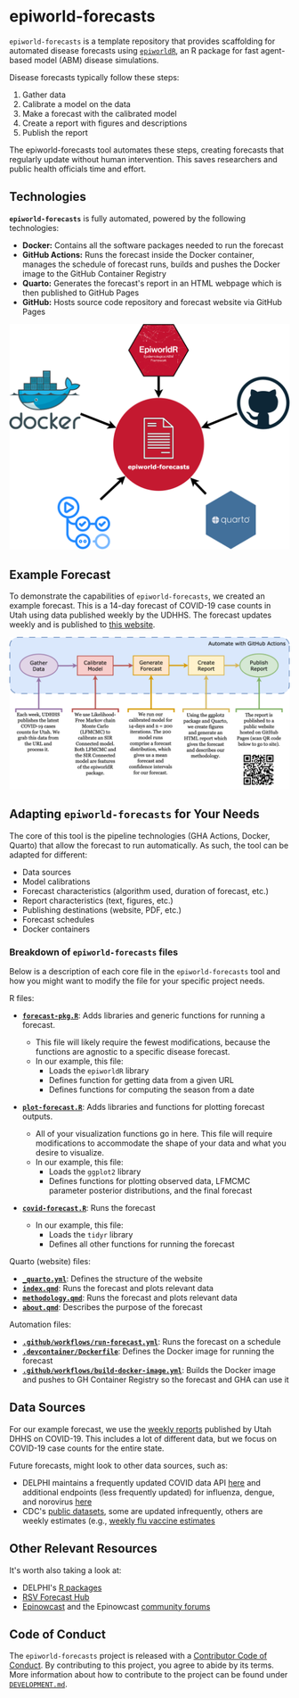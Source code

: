 # epiworld-forecasts

`epiworld-forecasts` is a template repository that provides scaffolding for automated disease forecasts using [`epiworldR`](https://github.com/UofUEpiBio/epiworldR/), an R package for fast agent-based model (ABM) disease simulations.

Disease forecasts typically follow these steps:

1. Gather data
2. Calibrate a model on the data
3. Make a forecast with the calibrated model
4. Create a report with figures and descriptions
5. Publish the report

The epiworld-forecasts tool automates these steps, creating forecasts that regularly update without human intervention. This saves researchers and public health officials time and effort.


## Technologies

**`epiworld-forecasts`** is fully automated, powered by the following technologies:

* **Docker:** Contains all the software packages needed to run the forecast
* **GitHub Actions:** Runs the forecast inside the Docker container, manages the schedule of forecast runs, builds and pushes the Docker image to the GitHub Container Registry
* **Quarto:** Generates the forecast's report in an HTML webpage which is then published to GitHub Pages
* **GitHub:** Hosts source code repository and forecast website via GitHub Pages

![](assets/tech-chart.png)


## Example Forecast

To demonstrate the capabilities of `epiworld-forecasts`, we created an example forecast.
This is a 14-day forecast of COVID-19 case counts in Utah using data published weekly by the UDHHS.
The forecast updates weekly and is published to [this website](https://epiforesite.github.io/epiworld-forecasts/).

![](assets/process-flow-chart.png)


## Adapting `epiworld-forecasts` for Your Needs

The core of this tool is the pipeline technologies (GHA Actions, Docker, Quarto) that allow the forecast to run automatically.
As such, the tool can be adapted for different:

* Data sources
* Model calibrations
* Forecast characteristics (algorithm used, duration of forecast, etc.)
* Report characteristics (text, figures, etc.)
* Publishing destinations (website, PDF, etc.)
* Forecast schedules
* Docker containers

### Breakdown of `epiworld-forecasts` files

Below is a description of each core file in the `epiworld-forecasts` tool and how you might want to modify the file for your specific project needs.

R files:
* [**`forecast-pkg.R`**](./forecast-pkg.R): Adds libraries and generic functions for running a forecast.
    * This file will likely require the fewest modifications, because the functions are agnostic to a specific disease forecast.
    * In our example, this file:
        * Loads the `epiworldR` library
        * Defines function for getting data from a given URL
        * Defines functions for computing the season from a date

* [**`plot-forecast.R`**](./plot-forecast.R): Adds libraries and functions for plotting forecast outputs.
    * All of your visualization functions go in here. This file will require modifications to accommodate the shape of your data and what you desire to visualize.
    * In our example, this file:
        * Loads the `ggplot2` library
        * Defines functions for plotting observed data, LFMCMC parameter posterior distributions, and the final forecast
* [**`covid-forecast.R`**](./covid-forecast.R): Runs the forecast
    * In our example, this file:
        * Loads the `tidyr` library
        * Defines all other functions for running the forecast


Quarto (website) files:
* [**`_quarto.yml`**](./_quarto.yml): Defines the structure of the website
* [**`index.qmd`**](./index.qmd): Runs the forecast and plots relevant data
* [**`methodology.qmd`**](./methodology.qmd): Runs the forecast and plots relevant data
* [**`about.qmd`**](./about.qmd): Describes the purpose of the forecast

Automation files:
* [**`.github/workflows/run-forecast.yml`**](./.github/workflows/run-forecast.yml): Runs the forecast on a schedule
* [**`.devcontainer/Dockerfile`**](./.devcontainer/Dockerfile): Defines the Docker image for running the forecast
* [**`.github/workflows/build-docker-image.yml`**](./.github/workflows/build-docker-image.yml): Builds the Docker image and pushes to GH Container Registry so the forecast and GHA can use it

## Data Sources
For our example forecast, we use the [weekly reports](https://coronavirus.utah.gov/case-counts/) published by Utah DHHS on COVID-19.
This includes a lot of different data, but we focus on COVID-19 case counts for the entire state.

Future forecasts, might look to other data sources, such as:
- DELPHI maintains a frequently updated COVID data API [here](https://cmu-delphi.github.io/delphi-epidata/api/covidcast.html) and additional endpoints (less frequently updated) for influenza, dengue, and norovirus [here](https://cmu-delphi.github.io/delphi-epidata/api/README.html)
- CDC's [public datasets](https://data.cdc.gov), some are updated infrequently, others are weekly estimates (e.g., [weekly flu vaccine estimates](https://data.cdc.gov/Vaccinations/Weekly-Cumulative-Estimated-Number-of-Influenza-Va/ysd3-txwj/about_data)


## Other Relevant Resources
It's worth also taking a look at:
- DELPHI's [R packages](https://delphi.cmu.edu/code/)
- [RSV Forecast Hub](https://rsvforecasthub.org/#Overview)
- [Epinowcast](https://www.epinowcast.org) and the Epinowcast [community forums](https://community.epinowcast.org)


## Code of Conduct

The `epiworld-forecasts` project is released with a [Contributor Code of Conduct](./CODE_OF_CONDUCT.md).
By contributing to this project, you agree to abide by its terms.
More information about how to contribute to the project can be found under [`DEVELOPMENT.md`](DEVELOPMENT.md).
